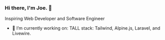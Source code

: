 ### Hi there, I'm Joe. 👋

Inspiring Web Developer and Software Engineer

- 🔭 I’m currently working on: TALL stack: Tailwind, Alpine.js, Laravel, and Livewire.

